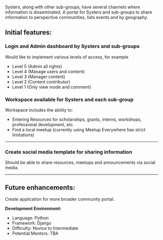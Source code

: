 Systers, along with other sub-groups, have several channels where information is disseminated. A portal for Systers and sub-groups to share information to perspective communities, lists events and by geography. 

## Initial features:

### Login and Admin dashboard by Systers and sub-groups

Would like to implement various levels of access, for example
* Level 5 (Admin all rights)
* Level 4 (Manage users and content)
* Level 3 (Manager content)
* Level 2 (Content contributor)
* Level 1 (Only view mode and comment)


### Workspace available for Systers and each sub-group

Workspace includes the ability to:
* Entering Resources for scholarships, grants, interns, workshops, professional development, etc.
* Find a local meetup (currently using Meetup Everywhere has strict limitations)

***

### Create social media template for sharing information

Should be able to share resources, meetups and announcements via social media.

***

## Future enhancements:
Create application for more broader community portal.

**Development Environment:**
* Language: Python
* Framework: Django
* Difficulty: Novice to Intermediate
* Potential Mentors: TBA